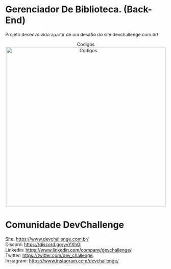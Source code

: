 # Gerenciador De Biblioteca. (Back-End)

Projeto desenvolvido apartir de um  desafio do site devchallenge.com.br!

<p align="center">Codigos
<img src="https://i.pinimg.com/originals/69/20/06/6920069dc1184bf80b6798cc0e73aa54.jpg" alt="Codigos" width="500"></p>






# Comunidade DevChallenge
Site: https://www.devchallenge.com.br/ <br>
Discord: https://discord.gg/yvYXhGj <br>
Linkedin: https://www.linkedin.com/company/devchallenge/<br>
Twitter: https://twitter.com/dev_challenge<br>
Instagram: https://www.instagram.com/devchallenge/<br>
